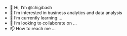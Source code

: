 - 👋 Hi, I’m @chigibash
- 👀 I’m interested in business analytics and data analysis
- 🌱 I’m currently learning ...
- 💞️ I’m looking to collaborate on ...
- 📫 How to reach me ...

<!---
chigibash/chigibash is a ✨ special ✨ repository because its `README.md` (this file) appears on your GitHub profile.
You can click the Preview link to take a look at your changes.
--->
